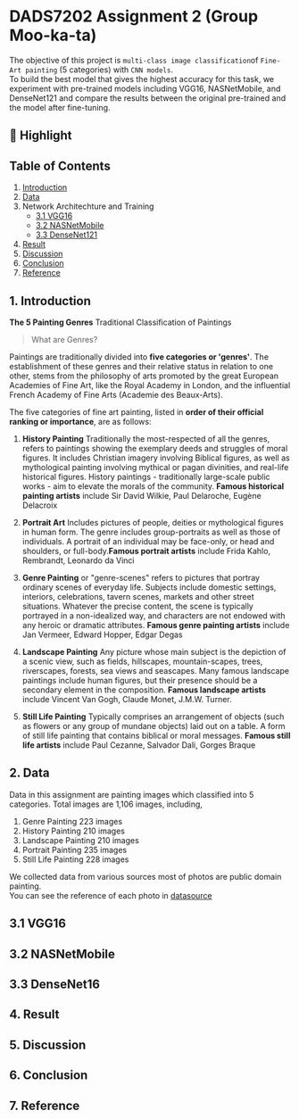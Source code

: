 # DADS7202 Assignment 2 (Group Moo-ka-ta)

The objective of this project is `multi-class image classification`of `Fine-Art painting` (5 categories) with `CNN models`. <br>
To build the best model that gives the highest accuracy for this task, we experiment with pre-trained models including VGG16, NASNetMobile, and DenseNet121 
and compare the results between the original pre-trained and the model after fine-tuning.

## 🌟 Highlight

## Table of Contents
1. [Introduction](##1.-introduction)<br>
2. [Data](##2.-data)<br>
3. Network Architechture and Training <br>
   - [3.1 VGG16](##3.1-vgg16)<br>
   - [3.2 NASNetMobile](##3.2-nasnetmobile)<br>
   - [3.3 DenseNet121](##3.3-densenet121)<br>
4. [Result](##4.-Result)<br>
5. [Discussion](##5.-discussion)<br>
6. [Conclusion](##6.-conclusion)<br>
7. [Reference](##7.-reference)


## 1. Introduction
**The 5 Painting Genres**
Traditional Classification of Paintings

> What are Genres?

Paintings are traditionally divided into **five categories or 'genres'**. The establishment of these genres and their relative status in relation to one other, stems from the philosophy of arts promoted by the great European Academies of Fine Art, like the Royal Academy in London, and the influential French Academy of Fine Arts (Academie des Beaux-Arts).

The five categories of fine art painting, listed in **order of their official ranking or importance**, are as follows:

1. **History Painting**  Traditionally the most-respected of all the genres, refers to paintings showing the exemplary deeds and struggles of moral figures. It includes Christian imagery involving Biblical figures, as well as mythological painting involving mythical or pagan divinities, and real-life historical figures. History paintings - traditionally large-scale public works - aim to elevate the morals of the community. **Famous historical painting artists** include Sir David Wilkie, Paul Delaroche, Eugène Delacroix

2. **Portrait Art**  Includes pictures of people, deities or mythological figures in human form. The genre includes group-portraits as well as those of individuals. A portrait of an individual may be face-only, or head and shoulders, or full-body.**Famous portrait artists** include Frida Kahlo, Rembrandt, Leonardo da Vinci

3. **Genre Painting**  or "genre-scenes" refers to pictures that portray ordinary scenes of everyday life. Subjects include domestic settings, interiors, celebrations, tavern scenes, markets and other street situations. Whatever the precise content, the scene is typically portrayed in a non-idealized way, and characters are not endowed with any heroic or dramatic attributes. **Famous genre painting artists** include Jan Vermeer, Edward Hopper, Edgar Degas

4. **Landscape Painting**  Any picture whose main subject is the depiction of a scenic view, such as fields, hillscapes, mountain-scapes, trees, riverscapes, forests, sea views and seascapes. Many famous landscape paintings include human figures, but their presence should be a secondary element in the composition. **Famous landscape artists** include Vincent Van Gogh, Claude Monet, J.M.W. Turner.

5. **Still Life Painting**  Typically comprises an arrangement of objects (such as flowers or any group of mundane objects) laid out on a table. A form of still life painting that contains biblical or moral messages. **Famous still life artists** include Paul Cezanne, Salvador Dali, Gorges Braque


## 2. Data

Data in this assignment are painting images which classified into 5 categories.
Total images are 1,106 images, including,
1. Genre Painting 223 images
2. History Painting 210 images
3. Landscape Painting 210 images
4. Portrait Painting 235 images
5. Still Life Painting 228 images


We collected data from various sources most of photos are public domain painting. <br>
You can see the reference of each photo in [datasource]( https://github.com/dads7202/assignment2/blob/main/fileReference/Reference.xlsx)

## 3.1 VGG16

## 3.2 NASNetMobile

## 3.3 DenseNet16

## 4. Result

## 5. Discussion

## 6. Conclusion

## 7. Reference
